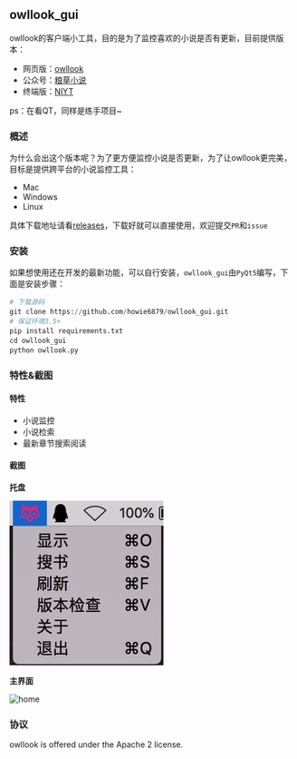 ## owllook_gui

owllook的客户端小工具，目的是为了监控喜欢的小说是否有更新，目前提供版本：

- 网页版：[owllook](https://github.com/howie6879/owllook)
- 公众号：[粮草小说](http://oe7yjec8x.bkt.clouddn.com/howie/2018-03-13-%E7%B2%AE%E8%8D%89%E5%B0%8F%E8%AF%B4.jpg-blog.howie)
- 终端版：[NIYT](https://github.com/howie6879/NIYT)

ps：在看QT，同样是练手项目~

### 概述

为什么会出这个版本呢？为了更方便监控小说是否更新，为了让owllook更完美，目标是提供跨平台的小说监控工具：

- Mac
- Windows
- Linux

具体下载地址请看[releases](https://github.com/howie6879/owllook_gui/releases)，下载好就可以直接使用，欢迎提交`PR`和`issue`

### 安装

如果想使用还在开发的最新功能，可以自行安装，`owllook_gui`由`PyQt5`编写，下面是安装步骤：

```python
# 下载源码
git clone https://github.com/howie6879/owllook_gui.git
# 保证环境3.5+
pip install requirements.txt
cd owllook_gui
python owllook.py
```

### 特性&截图

#### 特性

- 小说监控
- 小说检索
- 最新章节搜索阅读


#### 截图

**托盘**

![sys_tray](./docs/images/sys_tray.jpg)

**主界面**

![home](/Users/howie/Documents/work/pyqt/git/owllook_gui/docs/images/home.jpg)

### 协议

owllook is offered under the Apache 2 license.